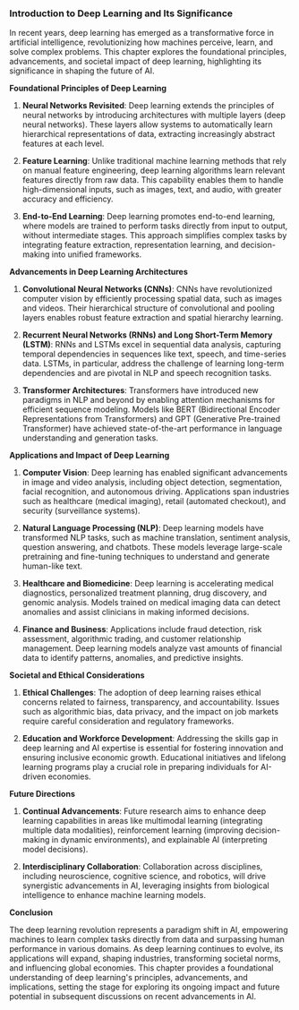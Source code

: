 ### Introduction to Deep Learning and Its Significance

In recent years, deep learning has emerged as a transformative force in artificial intelligence, revolutionizing how machines perceive, learn, and solve complex problems. This chapter explores the foundational principles, advancements, and societal impact of deep learning, highlighting its significance in shaping the future of AI.

**Foundational Principles of Deep Learning**

1. **Neural Networks Revisited**: Deep learning extends the principles of neural networks by introducing architectures with multiple layers (deep neural networks). These layers allow systems to automatically learn hierarchical representations of data, extracting increasingly abstract features at each level.
    
2. **Feature Learning**: Unlike traditional machine learning methods that rely on manual feature engineering, deep learning algorithms learn relevant features directly from raw data. This capability enables them to handle high-dimensional inputs, such as images, text, and audio, with greater accuracy and efficiency.
    
3. **End-to-End Learning**: Deep learning promotes end-to-end learning, where models are trained to perform tasks directly from input to output, without intermediate stages. This approach simplifies complex tasks by integrating feature extraction, representation learning, and decision-making into unified frameworks.
    

**Advancements in Deep Learning Architectures**

1. **Convolutional Neural Networks (CNNs)**: CNNs have revolutionized computer vision by efficiently processing spatial data, such as images and videos. Their hierarchical structure of convolutional and pooling layers enables robust feature extraction and spatial hierarchy learning.
    
2. **Recurrent Neural Networks (RNNs) and Long Short-Term Memory (LSTM)**: RNNs and LSTMs excel in sequential data analysis, capturing temporal dependencies in sequences like text, speech, and time-series data. LSTMs, in particular, address the challenge of learning long-term dependencies and are pivotal in NLP and speech recognition tasks.
    
3. **Transformer Architectures**: Transformers have introduced new paradigms in NLP and beyond by enabling attention mechanisms for efficient sequence modeling. Models like BERT (Bidirectional Encoder Representations from Transformers) and GPT (Generative Pre-trained Transformer) have achieved state-of-the-art performance in language understanding and generation tasks.
    

**Applications and Impact of Deep Learning**

1. **Computer Vision**: Deep learning has enabled significant advancements in image and video analysis, including object detection, segmentation, facial recognition, and autonomous driving. Applications span industries such as healthcare (medical imaging), retail (automated checkout), and security (surveillance systems).
    
2. **Natural Language Processing (NLP)**: Deep learning models have transformed NLP tasks, such as machine translation, sentiment analysis, question answering, and chatbots. These models leverage large-scale pretraining and fine-tuning techniques to understand and generate human-like text.
    
3. **Healthcare and Biomedicine**: Deep learning is accelerating medical diagnostics, personalized treatment planning, drug discovery, and genomic analysis. Models trained on medical imaging data can detect anomalies and assist clinicians in making informed decisions.
    
4. **Finance and Business**: Applications include fraud detection, risk assessment, algorithmic trading, and customer relationship management. Deep learning models analyze vast amounts of financial data to identify patterns, anomalies, and predictive insights.
    

**Societal and Ethical Considerations**

1. **Ethical Challenges**: The adoption of deep learning raises ethical concerns related to fairness, transparency, and accountability. Issues such as algorithmic bias, data privacy, and the impact on job markets require careful consideration and regulatory frameworks.
    
2. **Education and Workforce Development**: Addressing the skills gap in deep learning and AI expertise is essential for fostering innovation and ensuring inclusive economic growth. Educational initiatives and lifelong learning programs play a crucial role in preparing individuals for AI-driven economies.
    

**Future Directions**

1. **Continual Advancements**: Future research aims to enhance deep learning capabilities in areas like multimodal learning (integrating multiple data modalities), reinforcement learning (improving decision-making in dynamic environments), and explainable AI (interpreting model decisions).
    
2. **Interdisciplinary Collaboration**: Collaboration across disciplines, including neuroscience, cognitive science, and robotics, will drive synergistic advancements in AI, leveraging insights from biological intelligence to enhance machine learning models.
    

**Conclusion**

The deep learning revolution represents a paradigm shift in AI, empowering machines to learn complex tasks directly from data and surpassing human performance in various domains. As deep learning continues to evolve, its applications will expand, shaping industries, transforming societal norms, and influencing global economies. This chapter provides a foundational understanding of deep learning's principles, advancements, and implications, setting the stage for exploring its ongoing impact and future potential in subsequent discussions on recent advancements in AI.
